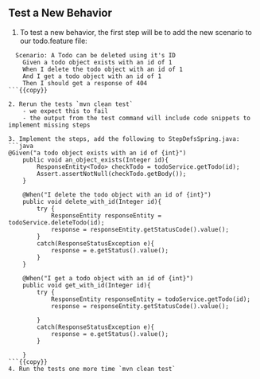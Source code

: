 ## Test a New Behavior

1. To test a new behavior, the first step will be to add the new scenario to our todo.feature file:
```gherkin
  Scenario: A Todo can be deleted using it's ID
    Given a todo object exists with an id of 1
    When I delete the todo object with an id of 1
    And I get a todo object with an id of 1
    Then I should get a response of 404
```{{copy}}

2. Rerun the tests `mvn clean test`
    - we expect this to fail
    - the output from the test command will include code snippets to implement missing steps
    
3. Implement the steps, add the following to StepDefsSpring.java:
```java
@Given("a todo object exists with an id of {int}")
    public void an_object_exists(Integer id){
        ResponseEntity<Todo> checkTodo = todoService.getTodo(id);
        Assert.assertNotNull(checkTodo.getBody());
    }

    @When("I delete the todo object with an id of {int}")
    public void delete_with_id(Integer id){
        try {
            ResponseEntity responseEntity = todoService.deleteTodo(id);
            response = responseEntity.getStatusCode().value();
        }
        catch(ResponseStatusException e){
            response = e.getStatus().value();
        }
    }

    @When("I get a todo object with an id of {int}")
    public void get_with_id(Integer id){
        try {
            ResponseEntity responseEntity = todoService.getTodo(id);
            response = responseEntity.getStatusCode().value();

        }
        catch(ResponseStatusException e){
            response = e.getStatus().value();
        }

    }
```{{copy}}
4. Run the tests one more time `mvn clean test`
